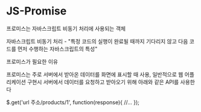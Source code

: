 # JS-Promise

프로미스는 자바스크립트 비동기 처리에 사용되는 객체

자바스크립트 비동기 처리 - "특정 코드의 실행이 완료될 때까지 기다리지 않고 다음 코드를 먼저 수행하는 자바스크립트의 특성"

프로미스가 필요한 이유

프로미스는 주로 서버에서 받아온 데이터를 화면에 표시할 때 사용, 일반적으로 웹 어플리케이션 구현시
서버에서 데이터를 요청하고 받아오기 위해 아래와 같은 API를 사용한다

$.get('url 주소/products/1', function(response){ //... });
